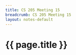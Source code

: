 ```yaml
---
title: CS 205 Meeting 15
breadcrumb: CS 205 Meeting 15
layout: notes-default
---
```

# {{ page.title }}
